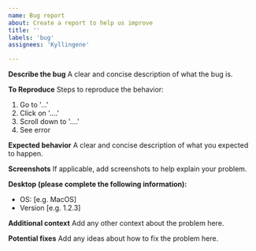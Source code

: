 ```yaml
---
name: Bug report
about: Create a report to help us improve
title: ''
labels: 'bug'
assignees: 'Kyllingene'

---
```


**Describe the bug**
A clear and concise description of what the bug is.

**To Reproduce**
Steps to reproduce the behavior:
1. Go to '...'
2. Click on '....'
3. Scroll down to '....'
4. See error

**Expected behavior**
A clear and concise description of what you expected to happen.

**Screenshots**
If applicable, add screenshots to help explain your problem.

**Desktop (please complete the following information):**
 - OS: [e.g. MacOS]
 - Version [e.g. 1.2.3]

**Additional context**
Add any other context about the problem here.

**Potential fixes**
Add any ideas about how to fix the problem here.
